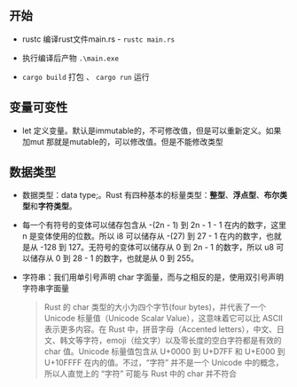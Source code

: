 ## 开始
* rustc 编译rust文件main.rs - `rustc main.rs`

* 执行编译后产物 `.\main.exe` 

* `cargo build` 打包 、 `cargo run` 运行

## 变量可变性

* let 定义变量。默认是immutable的，不可修改值，但是可以重新定义。如果加mut 那就是mutable的，可以修改值。但是不能修改类型

## 数据类型

* 数据类型：data type;。Rust 有四种基本的标量类型：**整型**、**浮点型**、**布尔类型**和**字符类型**。

* 每一个有符号的变体可以储存包含从 -(2n - 1) 到 2n - 1 - 1 在内的数字，这里 n 是变体使用的位数。所以 i8 可以储存从 -(27) 到 27 - 1 在内的数字，也就是从 -128 到 127。无符号的变体可以储存从 0 到 2n - 1 的数字，所以 u8 可以储存从 0 到 28 - 1 的数字，也就是从 0 到 255。


* 字符串：我们用单引号声明 char 字面量，而与之相反的是，使用双引号声明字符串字面量
  > Rust 的 char 类型的大小为四个字节(four bytes)，并代表了一个 Unicode 标量值（Unicode Scalar Value），这意味着它可以比 ASCII 表示更多内容。在 Rust 中，拼音字母（Accented letters），中文、日文、韩文等字符，emoji（绘文字）以及零长度的空白字符都是有效的 char 值。Unicode 标量值包含从 U+0000 到 U+D7FF 和 U+E000 到 U+10FFFF 在内的值。不过，“字符” 并不是一个 Unicode 中的概念，所以人直觉上的 “字符” 可能与 Rust 中的 char 并不符合